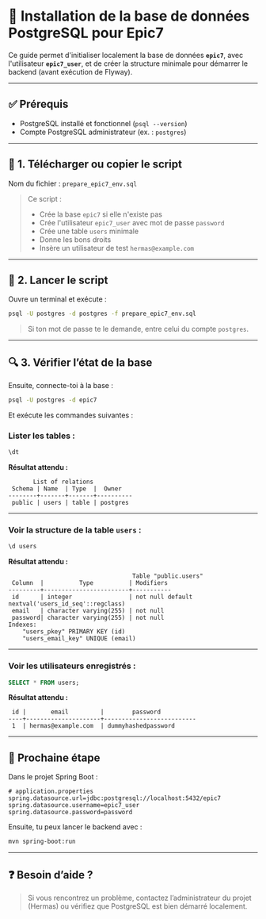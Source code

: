 
# 🚀 Installation de la base de données PostgreSQL pour Epic7

Ce guide permet d'initialiser localement la base de données **`epic7`**, avec l'utilisateur **`epic7_user`**, et de créer la structure minimale pour démarrer le backend (avant exécution de Flyway).

---

## ✅ Prérequis

- PostgreSQL installé et fonctionnel (`psql --version`)
- Compte PostgreSQL administrateur (ex. : `postgres`)

---

## 📁 1. Télécharger ou copier le script

Nom du fichier : `prepare_epic7_env.sql`

> Ce script :
> - Crée la base `epic7` si elle n'existe pas
> - Crée l'utilisateur `epic7_user` avec mot de passe `password`
> - Crée une table `users` minimale
> - Donne les bons droits
> - Insère un utilisateur de test `hermas@example.com`

---

## 🧪 2. Lancer le script

Ouvre un terminal et exécute :

```bash
psql -U postgres -d postgres -f prepare_epic7_env.sql
```

> Si ton mot de passe te le demande, entre celui du compte `postgres`.

---

## 🔍 3. Vérifier l’état de la base

Ensuite, connecte-toi à la base :

```bash
psql -U postgres -d epic7
```

Et exécute les commandes suivantes :

### Lister les tables :

```sql
\dt
```

**Résultat attendu :**
```
       List of relations
 Schema | Name  | Type  |  Owner   
--------+-------+-------+----------
 public | users | table | postgres
```

---

### Voir la structure de la table `users` :

```sql
\d users
```

**Résultat attendu :**
```
                                   Table "public.users"
 Column  |          Type          | Modifiers 
---------+------------------------+-----------
 id      | integer                | not null default nextval('users_id_seq'::regclass)
 email   | character varying(255) | not null
 password| character varying(255) | not null
Indexes:
    "users_pkey" PRIMARY KEY (id)
    "users_email_key" UNIQUE (email)
```

---

### Voir les utilisateurs enregistrés :

```sql
SELECT * FROM users;
```

**Résultat attendu :**
```
 id |       email         |        password         
----+---------------------+--------------------------
 1  | hermas@example.com  | dummyhashedpassword
```

---

## 🏁 Prochaine étape

Dans le projet Spring Boot :

```properties
# application.properties
spring.datasource.url=jdbc:postgresql://localhost:5432/epic7
spring.datasource.username=epic7_user
spring.datasource.password=password
```

Ensuite, tu peux lancer le backend avec :

```bash
mvn spring-boot:run
```

---

## ❓ Besoin d’aide ?

> Si vous rencontrez un problème, contactez l’administrateur du projet (Hermas) ou vérifiez que PostgreSQL est bien démarré localement.

